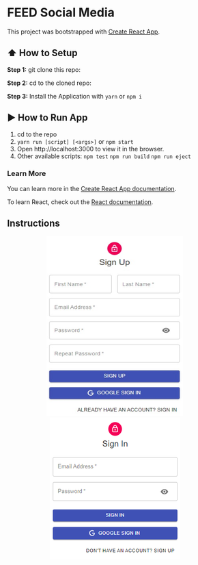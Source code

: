 # FEED Social Media

This project was bootstrapped with [Create React App](https://github.com/facebook/create-react-app).

## :arrow_up: How to Setup

**Step 1:** git clone this repo:

**Step 2:** cd to the cloned repo:

**Step 3:** Install the Application with `yarn` or `npm i`

## :arrow_forward: How to Run App

1. cd to the repo
2. `yarn run [script] [<args>]` or `npm start`
3. Open http://localhost:3000 to view it in the browser.
4. Other available scripts: `npm test` `npm run build` `npm run eject`

### Learn More
You can learn more in the [Create React App documentation](https://facebook.github.io/create-react-app/docs/getting-started).

To learn React, check out the [React documentation](https://reactjs.org/).

## Instructions
<p align="center">
<img width="320" height="420" src="https://github.com/DobriJS/mern-socialmedia-client/blob/master/src/assets/signup.jpg" alt="signup" />
<img src="https://github.com/DobriJS/mern-socialmedia-client/blob/master/src/assets/signin.png" alt="signin" />
</p>




